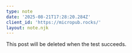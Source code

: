 ```yaml
---
type: note
date: '2025-08-21T17:28:20.284Z'
client_id: 'https://micropub.rocks/'
layout: note.njk
---
```

This post will be deleted when the test succeeds.
